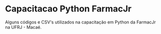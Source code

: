# Capacitacao Python FarmacJr
Alguns códigos e CSV's utilizados na capacitação em Python da FarmacJr na UFRJ - Macaé.